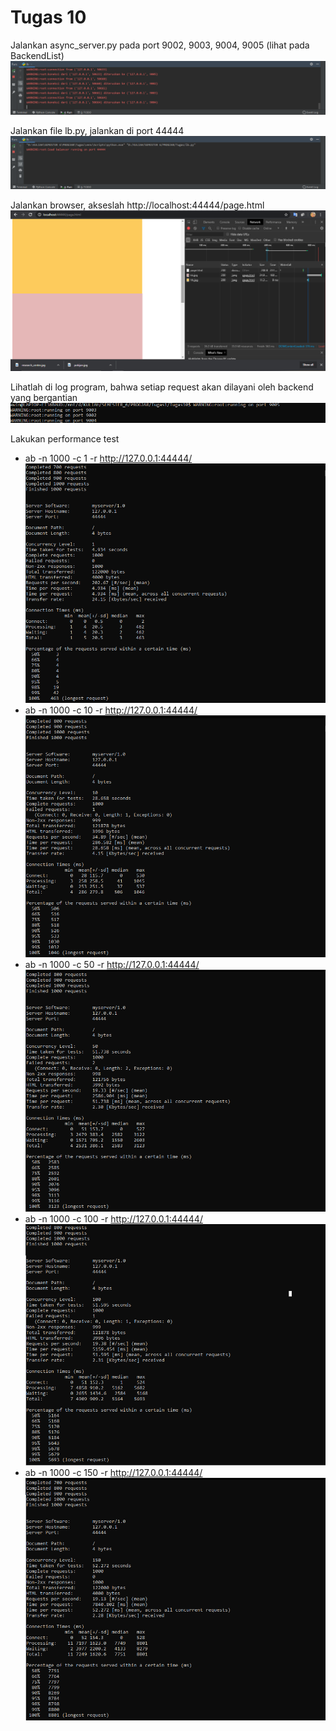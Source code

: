 # Tugas 10

Jalankan async_server.py pada port 9002, 9003, 9004, 9005 (lihat pada BackendList)
![alt text](Gambar/2.png)

Jalankan file lb.py, jalankan di port 44444
![alt text](Gambar/5.png)

Jalankan browser, akseslah http://localhost:44444/page.html
![alt text](Gambar/1.png)

Lihatlah di log program, bahwa setiap request akan dilayani oleh backend yang bergantian
![alt text](Gambar/3.png)

Lakukan performance test
- ab -n 1000 -c 1 -r http://127.0.0.1:44444/
![alt text](Gambar/m1.png)
- ab -n 1000 -c 10 -r http://127.0.0.1:44444/
![alt text](Gambar/m10.png)
- ab -n 1000 -c 50 -r http://127.0.0.1:44444/
![alt text](Gambar/m50.png)
- ab -n 1000 -c 100 -r http://127.0.0.1:44444/
![alt text](Gambar/m100.png)
- ab -n 1000 -c 150 -r http://127.0.0.1:44444/
![alt text](Gambar/m150.png)

